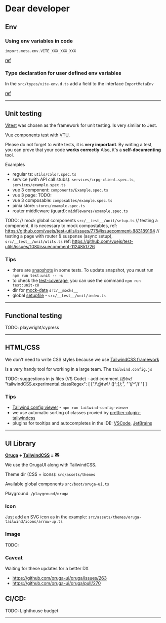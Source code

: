 # Dear developer
## Env

### Using env variables in code
`import.meta.env.VITE_XXX_XXX_XXX`

[ref](https://vitejs.dev/guide/env-and-mode.html)


### Type declaration for user defined env variables

In the `src/types/vite-env.d.ts` add a field to the interface `ImportMetaEnv`

[ref](https://vitejs.dev/guide/env-and-mode.html#intellisense-for-typescript)

___

## Unit testing

[Vitest](https://vitest.dev/) was chosen as the framework for unit testing. Is very similar to Jest.

Vue components test with [VTU](https://test-utils.vuejs.org/).

Please do not forget to write tests, it is **very important**.
By writing a test, you can prove that your code **works correctly**
Also, it's a **self-documenting** tool.

Examples
- regular ts: `utils/color.spec.ts`
- service (with API call stubs): `services/crpg-client.spec.ts`, `services/example.spec.ts`
- vue 3 component: `components/Example.spec.ts`
- vue 3 page: TODO:
- vue 3 composable:  `composables/example.spec.ts`
- pinia store: `stores/example.spec.ts`
- router middleware (guard):  `middlewares/example.spec.ts`

TODO:
// mock global components `src/__test__/unit/setup.ts`
// testing a component, it is necessary to mock compostables, ref: https://github.com/vuejs/test-utils/issues/775#issuecomment-883189164
// testing a page with router & suspense (async setup), `src/__test__/unit/utils.ts` ref: https://github.com/vuejs/test-utils/issues/108#issuecomment-1124851726

### Tips

- there are [snapshots](https://vitest.dev/guide/snapshot.html) in some tests. To update snapshot, you must run `npm run test:unit -- -u`
- to check the [test-coverage](https://vitest.dev/guide/coverage.html), you can use the command `npm run test:unit-c8`
- dir for [mock-data](https://vitest.dev/guide/mocking.html) `src/__mocks__`
- global [setupfile](https://vitest.dev/config/#setupfiles) - `src/__test__/unit/index.ts`

___

## Functional testing

TODO: playwright/cypress

___

## HTML/CSS
We don't need to write CSS styles because we use [TailwindCSS framework](https://tailwindcss.com/)

Is a very handy tool for working in a large team. The `tailwind.config.js`

TODO: suggestions in js files (VS Code) - add comment /*@tw*/
"tailwindCSS.experimental.classRegex": [
    ["/\\*@tw\\*/ ([^;]*);", "'([^']*)'"]
]
### Tips
- [Tailwind config viewer](https://github.com/rogden/tailwind-config-viewer) - `npm run tailwind-config-viewer`
- we use automatic sorting of classes provied by [prettier-plugin-tailwindcss](https://github.com/tailwindlabs/prettier-plugin-tailwindcss)
- plugins for tooltips and autocompletes in the IDE: [VSCode](https://marketplace.visualstudio.com/items?itemName=bradlc.vscode-tailwindcss), [JetBrains](https://www.jetbrains.com/help/webstorm/tailwind-css.html)

___

## UI Library

**[Oruga](https://oruga.io/) + [TailwindCSS](https://tailwindcss.com/) = 😻**

We use the OrugaUI along with TailwindCSS.

Theme dir (CSS + icons): `src/assets/themes`

Available global components `src/boot/oruga-ui.ts`

Playground: `/playground/oruga`

### Icon
Just add an SVG icon as in the example: `src/assets/themes/oruga-tailwind/icons/arrow-up.ts`


### Image

TODO:

### Caveat

Waiting for these updates for a better DX

- https://github.com/oruga-ui/oruga/issues/263
- https://github.com/oruga-ui/oruga/pull/270
## CI/CD:

TODO: Lighthouse budget

___
